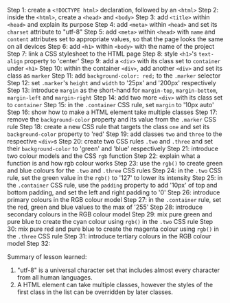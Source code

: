 Step 1: create a `<!DOCTYPE html>` declaration, followed by an `<html>`
Step 2: inside the `<html>`, create a `<head>` and `<body>`
Step 3: add `<title>` within `<head>` and explain its purpose
Step 4: add `<meta>` within `<head>` and set its `charset` attribute to "utf-8"
Step 5: add `<meta>` within `<head>` with `name` and `content`
        attributes set to appropriate values, so that the page looks the same
        on all devices
Step 6: add `<h1>` within `<body>` with the name of the project
Step 7: link a CSS stylesheet to the HTML page
Step 8: style `<h1>`'s `text-align` property to 'center'
Step 9: add a `<div>` with its class set to `container` under `<h1>`
Step 10: within the container `<div>`, add another `<div>` and set its class as
         `marker`
Step 11: add `background-color: red;` to the `.marker` selector
Step 12: set `.marker`'s `height` and `width` to '25px' and '200px' respectively
Step 13: introduce `margin` as the short-hand for `margin-top`, `margin-bottom`,
         `margin-left` and `margin-right`
Step 14: add two more `<div>` with its class set to `container`
Step 15: in the `.container` CSS rule, set `margin` to '10px auto'
Step 16: show how to make a HTML element take multiple classes
Step 17: remove the `background-color` property and its value from the `.marker`
         CSS rule
Step 18: create a new CSS rule that targets the class `one` and set its
         `background-color` property to 'red'
Step 19: add classes `two` and `three` to the respective `<div>`s
Step 20: create two CSS rules `.two` and `.three` and set their
         `background-color` to 'green' and 'blue' respectively
Step 21: introduce two colour models and the CSS `rgb` function
Step 22: explain what a function is and how rgb colour works
Step 23: use the `rgb()` to create green and blue colours for the `.two` and
         `.three` CSS rules
Step 24: in the `.two` CSS rule, set the green value in the `rgb()` to '127'
         to lower its intensity
Step 25: in the `.container` CSS rule, use the `padding` property to add '10px'
         of top and bottom padding, and set the left and right padding to '0'
Step 26: introduce primary colours in the RGB colour model
Step 27: in the `.container` rule, set the red, green and blue values to the
         max of '255'
Step 28: introduce secondary colours in the RGB colour model
Step 29: mix pure green and pure blue to create the cyan colour using `rgb()` in 
         the `.two` CSS rule
Step 30: mix pure red and pure blue to create the magenta colour using `rgb()`
         in the `.three` CSS rule
Step 31: introduce tertiary colours in the RGB colour model
Step 32:         

Summary of lesson learned:
1. "utf-8" is a universal character set that includes almost every character
   from all human languages.
2. A HTML element can take multiple classes, however the styles of the first
   class in the list can be overridden by later classes.